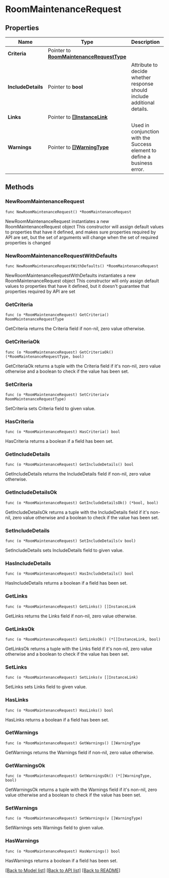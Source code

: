 # RoomMaintenanceRequest

## Properties

Name | Type | Description | Notes
------------ | ------------- | ------------- | -------------
**Criteria** | Pointer to [**RoomMaintenanceRequestType**](RoomMaintenanceRequestType.md) |  | [optional] 
**IncludeDetails** | Pointer to **bool** | Attribute to decide whether response should include additional details. | [optional] 
**Links** | Pointer to [**[]InstanceLink**](InstanceLink.md) |  | [optional] 
**Warnings** | Pointer to [**[]WarningType**](WarningType.md) | Used in conjunction with the Success element to define a business error. | [optional] 

## Methods

### NewRoomMaintenanceRequest

`func NewRoomMaintenanceRequest() *RoomMaintenanceRequest`

NewRoomMaintenanceRequest instantiates a new RoomMaintenanceRequest object
This constructor will assign default values to properties that have it defined,
and makes sure properties required by API are set, but the set of arguments
will change when the set of required properties is changed

### NewRoomMaintenanceRequestWithDefaults

`func NewRoomMaintenanceRequestWithDefaults() *RoomMaintenanceRequest`

NewRoomMaintenanceRequestWithDefaults instantiates a new RoomMaintenanceRequest object
This constructor will only assign default values to properties that have it defined,
but it doesn't guarantee that properties required by API are set

### GetCriteria

`func (o *RoomMaintenanceRequest) GetCriteria() RoomMaintenanceRequestType`

GetCriteria returns the Criteria field if non-nil, zero value otherwise.

### GetCriteriaOk

`func (o *RoomMaintenanceRequest) GetCriteriaOk() (*RoomMaintenanceRequestType, bool)`

GetCriteriaOk returns a tuple with the Criteria field if it's non-nil, zero value otherwise
and a boolean to check if the value has been set.

### SetCriteria

`func (o *RoomMaintenanceRequest) SetCriteria(v RoomMaintenanceRequestType)`

SetCriteria sets Criteria field to given value.

### HasCriteria

`func (o *RoomMaintenanceRequest) HasCriteria() bool`

HasCriteria returns a boolean if a field has been set.

### GetIncludeDetails

`func (o *RoomMaintenanceRequest) GetIncludeDetails() bool`

GetIncludeDetails returns the IncludeDetails field if non-nil, zero value otherwise.

### GetIncludeDetailsOk

`func (o *RoomMaintenanceRequest) GetIncludeDetailsOk() (*bool, bool)`

GetIncludeDetailsOk returns a tuple with the IncludeDetails field if it's non-nil, zero value otherwise
and a boolean to check if the value has been set.

### SetIncludeDetails

`func (o *RoomMaintenanceRequest) SetIncludeDetails(v bool)`

SetIncludeDetails sets IncludeDetails field to given value.

### HasIncludeDetails

`func (o *RoomMaintenanceRequest) HasIncludeDetails() bool`

HasIncludeDetails returns a boolean if a field has been set.

### GetLinks

`func (o *RoomMaintenanceRequest) GetLinks() []InstanceLink`

GetLinks returns the Links field if non-nil, zero value otherwise.

### GetLinksOk

`func (o *RoomMaintenanceRequest) GetLinksOk() (*[]InstanceLink, bool)`

GetLinksOk returns a tuple with the Links field if it's non-nil, zero value otherwise
and a boolean to check if the value has been set.

### SetLinks

`func (o *RoomMaintenanceRequest) SetLinks(v []InstanceLink)`

SetLinks sets Links field to given value.

### HasLinks

`func (o *RoomMaintenanceRequest) HasLinks() bool`

HasLinks returns a boolean if a field has been set.

### GetWarnings

`func (o *RoomMaintenanceRequest) GetWarnings() []WarningType`

GetWarnings returns the Warnings field if non-nil, zero value otherwise.

### GetWarningsOk

`func (o *RoomMaintenanceRequest) GetWarningsOk() (*[]WarningType, bool)`

GetWarningsOk returns a tuple with the Warnings field if it's non-nil, zero value otherwise
and a boolean to check if the value has been set.

### SetWarnings

`func (o *RoomMaintenanceRequest) SetWarnings(v []WarningType)`

SetWarnings sets Warnings field to given value.

### HasWarnings

`func (o *RoomMaintenanceRequest) HasWarnings() bool`

HasWarnings returns a boolean if a field has been set.


[[Back to Model list]](../README.md#documentation-for-models) [[Back to API list]](../README.md#documentation-for-api-endpoints) [[Back to README]](../README.md)


